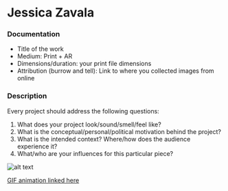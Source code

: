 # Jessica Zavala

### Documentation
* Title of the work
* Medium: Print + AR
* Dimensions/duration: your print file dimensions
* Attribution (burrow and tell): Link to where you collected images from online

### Description
Every project should address the following questions:
1. What does your project look/sound/smell/feel like?
2. What is the conceptual/personal/political motivation behind the project?
3. What is the intended context? Where/how does the audience experience it?
4. What/who are your influences for this particular piece?

![alt text](https://i.imgur.com/o6rpk1B.jpg)

[GIF animation linked here](https://media.giphy.com/media/jRYwg3hhfQmtCVdxFf/giphy.gif)
